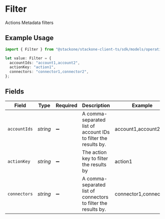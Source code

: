 # Filter

Actions Metadata filters

## Example Usage

```typescript
import { Filter } from "@stackone/stackone-client-ts/sdk/models/operations";

let value: Filter = {
  accountIds: "account1,account2",
  actionKey: "action1",
  connectors: "connector1,connector2",
};
```

## Fields

| Field                                                           | Type                                                            | Required                                                        | Description                                                     | Example                                                         |
| --------------------------------------------------------------- | --------------------------------------------------------------- | --------------------------------------------------------------- | --------------------------------------------------------------- | --------------------------------------------------------------- |
| `accountIds`                                                    | *string*                                                        | :heavy_minus_sign:                                              | A comma-separated list of account IDs to filter the results by. | account1,account2                                               |
| `actionKey`                                                     | *string*                                                        | :heavy_minus_sign:                                              | The action key to filter the results by                         | action1                                                         |
| `connectors`                                                    | *string*                                                        | :heavy_minus_sign:                                              | A comma-separated list of connectors to filter the results by.  | connector1,connector2                                           |